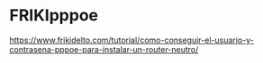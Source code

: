 # FRIKIpppoe
https://www.frikidelto.com/tutorial/como-conseguir-el-usuario-y-contrasena-pppoe-para-instalar-un-router-neutro/
